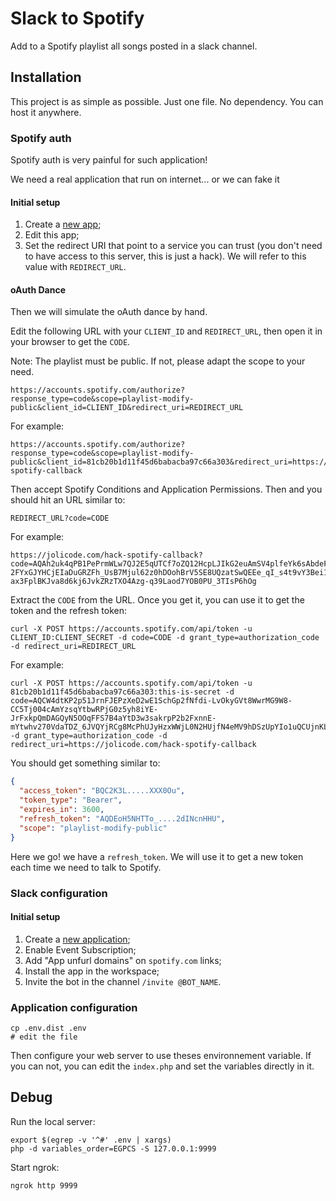 # Slack to Spotify

Add to a Spotify playlist all songs posted in a slack channel.

## Installation

This project is as simple as possible. Just one file. No dependency. You can host it
anywhere.

### Spotify auth

Spotify auth is very painful for such application!

We need a real application that run on internet... or we can fake it

#### Initial setup

1. Create a [new app](https://developer.spotify.com/dashboard/applications);
2. Edit this app;
3. Set the redirect URI that point to a service you can trust (you don't need to have access to this server, this is just a hack). We will refer to this value with `REDIRECT_URL`.

#### oAuth Dance

Then we will simulate the oAuth dance by hand.

Edit the following URL with your `CLIENT_ID` and `REDIRECT_URL`, then open it in your browser to get the `CODE`.

Note: The playlist must be public. If not, please adapt the scope to your need.

```
https://accounts.spotify.com/authorize?response_type=code&scope=playlist-modify-public&client_id=CLIENT_ID&redirect_uri=REDIRECT_URL
```

For example:

```
https://accounts.spotify.com/authorize?response_type=code&scope=playlist-modify-public&client_id=81cb20b1d11f45d6babacba97c66a303&redirect_uri=https://jolicode.com/hack-spotify-callback
```

Then accept Spotify Conditions and Application Permissions.
Then and you should hit an URL similar to:

```
REDIRECT_URL?code=CODE
```

For example:

```
https://jolicode.com/hack-spotify-callback?code=AQAh2uk4qPB1PePrmWLw7QJ2E5qUTCf7oZQ12HcpLJIkG2euAmSV4plfeYk6sAbdeFXJAlGZF1RzXQMMIvyM8ybnGQ5GDp_ILIW1pTZe9rL4NAaWCQd-2FYxGJYHCjEIaDuGRZFh_UsB7Mjul62z0hDOohBrV5SE8UQzatSwQEEe_qI_s4t9vY3Bei1hcc-ax3FplBKJva8d6kj6JvkZRzTXO4Azg-q39Laod7YOB0PU_3TIsP6hOg
```

Extract the `CODE` from the URL. Once you get it, you can use it to get the token and the refresh token:

```
curl -X POST https://accounts.spotify.com/api/token -u CLIENT_ID:CLIENT_SECRET -d code=CODE -d grant_type=authorization_code -d redirect_uri=REDIRECT_URL
```

For example:

```
curl -X POST https://accounts.spotify.com/api/token -u 81cb20b1d11f45d6babacba97c66a303:this-is-secret -d code=AQCW4dtKP2p51JrnFJEPzXeD2wE1SchGp2fNfdi-LvOkyGVt8WwrMG9W8-CC5Tj004cAmYzsqYtbwRPjG0z5yh8iYE-JrFxkpQmDAGQyN5OOqFFS7B4aYtD3w3sakrpP2b2FxnnE-mYtwhv270VdaTDZ_6JVQYjRCg8McPhUJyHzxWWjL0N2HUjfN4eMV9hDSzUpYIo1uQCUjnKLaKl2v6ZrUs_oUCl4I_GY76_tsKzEz37Vx4BkSQ -d grant_type=authorization_code -d redirect_uri=https://jolicode.com/hack-spotify-callback
```

You should get something similar to:

```json
{
  "access_token": "BQC2K3L.....XXX0Ou",
  "token_type": "Bearer",
  "expires_in": 3600,
  "refresh_token": "AQDEoH5NHTTo_....2dINcnHHU",
  "scope": "playlist-modify-public"
}
```

Here we go! we have a `refresh_token`. We will use it to get a new token each time we need to talk to Spotify.

### Slack configuration

#### Initial setup

1. Create a [new application](https://api.slack.com/apps);
2. Enable Event Subscription;
3. Add "App unfurl domains" on `spotify.com` links;
4. Install the app in the workspace;
5. Invite the bot in the channel `/invite @BOT_NAME`.

### Application configuration

```
cp .env.dist .env
# edit the file
```

Then configure your web server to use theses environnement variable. If you can
not, you can edit the `index.php` and set the variables directly in it.

## Debug

Run the local server:

```
export $(egrep -v '^#' .env | xargs)
php -d variables_order=EGPCS -S 127.0.0.1:9999
```

Start ngrok:

```
ngrok http 9999
```
